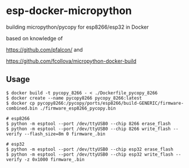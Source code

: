 # esp-docker-micropython
building micropython/pycopy for esp8266/esp32 in Docker

based on knowledge of

https://github.com/pfalcon/    and    

https://github.com/fcollova/micropython-docker-build

## Usage

```
$ docker build -t pycopy_8266 - < ./Dockerfile_pycopy_8266
$ docker create --name pycopy8266 pycopy_8266:latest
$ docker cp pycopy8266:/pycopy/ports/esp8266/build-GENERIC/firmware-combined.bin ./firmware_esp8266_pycopy.bin

# esp8266
$ python -m esptool --port /dev/ttyUSB0 --chip 8266 erase_flash
$ python -m esptool --port /dev/ttyUSB0 --chip 8266 write_flash --verify --flash_size=8m 0 firmware_.bin

# esp32
$ python -m esptool --port /dev/ttyUSB0 --chip esp32 erase_flash
$ python -m esptool --port /dev/ttyUSB0 --chip esp32 write_flash --verify -z 0x1000 firmware_.bin

```
